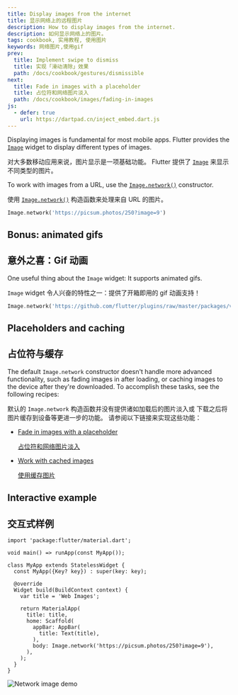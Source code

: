 ```yaml
---
title: Display images from the internet
title: 显示网络上的远程图片
description: How to display images from the internet.
description: 如何显示网络上的图片。
tags: cookbook, 实用教程, 使用图片
keywords: 网络图片,使用gif
prev:
  title: Implement swipe to dismiss
  title: 实现「滑动清除」效果
  path: /docs/cookbook/gestures/dismissible
next:
  title: Fade in images with a placeholder
  title: 占位符和网络图片淡入
  path: /docs/cookbook/images/fading-in-images
js:
  - defer: true
    url: https://dartpad.cn/inject_embed.dart.js
---
```


Displaying images is fundamental for most mobile apps.
Flutter provides the [`Image`][] widget to
display different types of images.

对大多数移动应用来说，图片显示是一项基础功能。
Flutter 提供了 [`Image`][] 来显示不同类型的图片。

To work with images from a URL, use the
[`Image.network()`][] constructor.

使用 [`Image.network()`][] 构造函数来处理来自 URL 的图片。

<!-- skip -->
```dart
Image.network('https://picsum.photos/250?image=9')
```

## Bonus: animated gifs

## 意外之喜：Gif 动画

One useful thing about the `Image` widget:
It supports animated gifs.

`Image` widget 令人兴奋的特性之一：提供了开箱即用的 gif 动画支持！

<!-- skip -->
```dart
Image.network('https://github.com/flutter/plugins/raw/master/packages/video_player/video_player/doc/demo_ipod.gif?raw=true');
```

## Placeholders and caching

## 占位符与缓存

The default `Image.network` constructor doesn't handle more advanced
functionality, such as fading images in after loading, or caching images
to the device after they're downloaded. To accomplish these tasks, see
the following recipes:

默认的 `Image.network` 构造函数并没有提供诸如加载后的图片淡入或
下载之后将图片缓存到设备等更进一步的功能。
请参阅以下链接来实现这些功能：

* [Fade in images with a placeholder][]
  
  [占位符和网络图片淡入][Fade in images with a placeholder]
  
* [Work with cached images][]
  
  [使用缓存图片][Work with cached images]

## Interactive example

## 交互式样例

```run-dartpad:theme-light:mode-flutter:run-true:width-100%:height-600px:split-60:ga_id-interactive_example:null_safety-true
import 'package:flutter/material.dart';

void main() => runApp(const MyApp());

class MyApp extends StatelessWidget {
  const MyApp({Key? key}) : super(key: key);

  @override
  Widget build(BuildContext context) {
    var title = 'Web Images';

    return MaterialApp(
      title: title,
      home: Scaffold(
        appBar: AppBar(
          title: Text(title),
        ),
        body: Image.network('https://picsum.photos/250?image=9'),
      ),
    );
  }
}
```

<noscript>
  <img src="/assets/images/docs/cookbook/network-image.png" alt="Network image demo" class="site-mobile-screenshot" />
</noscript>


[Fade in images with a placeholder]: /docs/cookbook/images/fading-in-images
[`Image`]: {{site.api}}/flutter/widgets/Image-class.html
[`Image.network()`]: {{site.api}}/flutter/widgets/Image/Image.network.html
[Work with cached images]: /docs/cookbook/images/cached-images
